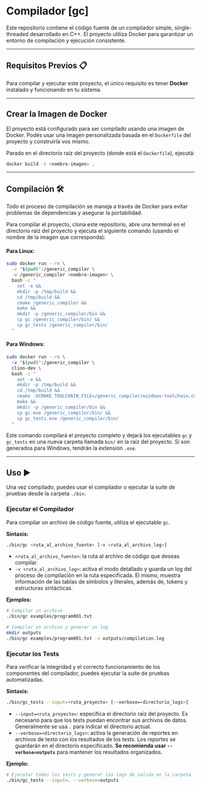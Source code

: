 # Compilador [gc]

Este repositorio contiene el código fuente de un compilador simple, single-threaded desarrollado en C++. El proyecto utiliza Docker para garantizar un entorno de compilación y ejecución consistente.

---

## Requisitos Previos 📋

Para compilar y ejecutar este proyecto, el único requisito es tener **Docker** instalado y funcionando en tu sistema.

---

## Crear la Imagen de Docker

El proyecto está configurado para ser compilado usando una imagen de Docker. Podés usar una imagen personalizada basada en el `Dockerfile` del proyecto y construirla vos mismo.

Parado en el directorio raíz del proyecto (donde está el `Dockerfile`), ejecutá:
```bash
docker build -t <nombre-imagen> .
````

-----

## Compilación 🛠️

Todo el proceso de compilación se maneja a través de Docker para evitar problemas de dependencias y asegurar la portabilidad.

Para compilar el proyecto, clona este repositorio, abre una terminal en el directorio raíz del proyecto y ejecuta el siguiente comando (usando el nombre de la imagen que corresponda):

#### Para Linux:

```bash
sudo docker run --rm \
  -v "$(pwd)":/generic_compiler \
  -w /generic_compiler <nombre-imagen> \
  bash -c "
    set -e &&
    mkdir -p /tmp/build &&
    cd /tmp/build &&
    cmake /generic_compiler &&
    make &&
    mkdir -p /generic_compiler/bin &&
    cp gc /generic_compiler/bin/ &&
    cp gc_tests /generic_compiler/bin/
  "
```

#### Para Windows:

```bash
sudo docker run --rm \                                                                                   
  -v "$(pwd)":/generic_compiler \
  clion-dev \
  bash -c "  
    set -e &&
    mkdir -p /tmp/build &&
    cd /tmp/build &&
    cmake -DCMAKE_TOOLCHAIN_FILE=/generic_compiler/windows-toolchain.cmake /generic_compiler &&
    make &&
    mkdir -p /generic_compiler/bin &&
    cp gc.exe /generic_compiler/bin/ &&
    cp gc_tests.exe /generic_compiler/bin/
  "

```

Este comando compilará el proyecto completo y dejará los ejecutables `gc` y `gc_tests` en una nueva carpeta llamada `bin/` en la raíz del proyecto. Si son generados para Windows, tendrán la extensión `.exe`.

-----

## Uso ▶️

Una vez compilado, puedes usar el compilador o ejecutar la suite de pruebas desde la carpeta `./bin`.

### Ejecutar el Compilador

Para compilar un archivo de código fuente, utiliza el ejecutable `gc`.

**Sintaxis:**

```bash
./bin/gc <ruta_al_archivo_fuente> [-v <ruta_al_archivo_log>]
```

  * `<ruta_al_archivo_fuente>`: la ruta al archivo de código que deseas compilar.
  * `-v <ruta_al_archivo_log>`: activa el modo detallado y guarda un log del proceso de compilación en la ruta especificada. El mismo, muestra información de las tablas de símbolos y literales, además de, tokens y estructuras sintácticas.

**Ejemplos:**

```bash
# Compilar un archivo
./bin/gc examples/program001.txt

# Compilar un archivo y generar un log
mkdir outputs
./bin/gc examples/program001.txt -v outputs/compilation.log
```

### Ejecutar los Tests

Para verificar la integridad y el correcto funcionamiento de los componentes del compilador, puedes ejecutar la suite de pruebas automatizadas.

**Sintaxis:**

```bash
./bin/gc_tests --input=<ruta_proyecto> [--verbose=<directorio_logs>]
```

  * `--input=<ruta_proyecto>`: especifica el directorio raíz del proyecto. Es necesario para que los tests puedan encontrar sus archivos de datos. Generalmente se usa `.` para indicar el directorio actual.
  * `--verbose=<directorio_logs>`: activa la generación de reportes en archivos de texto con los resultados de los tests. Los reportes se guardarán en el directorio especificado. **Se recomienda usar `--verbose=outputs`** para mantener los resultados organizados.

**Ejemplo:**

```bash
# Ejecutar todos los tests y generar los logs de salida en la carpeta 'outputs'
./bin/gc_tests --input=. --verbose=outputs
```
